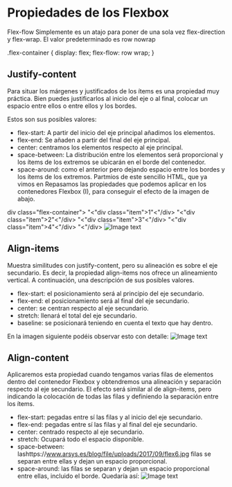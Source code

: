 # Propiedades de los Flexbox 

Flex-flow
Simplemente es un atajo para poner de una sola vez flex-direction y flex-wrap. El valor predeterminado es row nowrap


.flex-container {
 display: flex;
 flex-flow: row wrap;
 }
## Justify-content
Para situar los márgenes y justificados de los ítems es una propiedad muy práctica. Bien puedes justificarlos al inicio del eje o al final, colocar un espacio entre ellos o entre ellos y los bordes.

Estos son sus posibles valores:

- flex-start: A partir del inicio del eje principal añadimos los elementos.
- flex-end: Se añaden a partir del final del eje principal.
- center: centramos los elementos respecto al eje principal.
- space-between: La distribución entre los elementos será proporcional y los ítems de los extremos se ubicarán en el borde del contenedor.
- space-around: como el anterior pero dejando espacio entre los bordes y los ítems de los extremos.
Partmios de este sencillo HTML, que ya vimos en Repasamos las propiedades que podemos aplicar en los contenedores Flexbox (I), para conseguir el efecto de la imagen de abajo.

div class="flex-container"> 
"<"div class="item">1"<"/div> 
"<"div class="item">2"<"/div> 
"<"div class="item">3"<"/div>
"<"div class="item">4"<"/div>
"<"/div> 
![Image text](https://www.arsys.es/blog/file/uploads/2017/09/flex4.jpg)

## Align-items
Muestra similitudes con justify-content, pero su alineación es sobre el eje secundario. Es decir, la propiedad align-items nos ofrece un alineamiento vertical. A continuación, una descripción de sus posibles valores.

- flex-start: el posicionamiento será al principio del eje secundario.
- flex-end: el posicionamiento será al final del eje secundario.
- center: se centran respecto al eje secundario.
- stretch: llenará el total del eje secundario.
- baseline: se posicionará teniendo en cuenta el texto que hay dentro.

En la imagen siguiente podéis observar esto con detalle:
![Image text](https://www.arsys.es/blog/file/uploads/2017/09/flex5.jpg)


## Align-content
Aplicaremos esta propiedad cuando tengamos varias filas de elementos dentro del contenedor Flexbox y obtendremos una alineación y separación respecto al eje secundario. El efecto será similar al de align-items, pero indicando la colocación de todas las filas y definiendo la separación entre los ítems.

- flex-start: pegadas entre sí las filas y al inicio del eje secundario.
- flex-end: pegadas entre sí las filas y al final del eje secundario.
- center: centrado respecto al eje secundario.
- stretch: Ocupará todo el espacio disponible.
- space-between: lashttps://www.arsys.es/blog/file/uploads/2017/09/flex6.jpg filas se separan entre ellas y dejan un espacio proporcional.
- space-around: las filas se separan y dejan un espacio proporcional entre ellas, incluido el borde.
Quedaría así:
![Image text](https://www.arsys.es/blog/file/uploads/2017/09/flex6.jpg)
